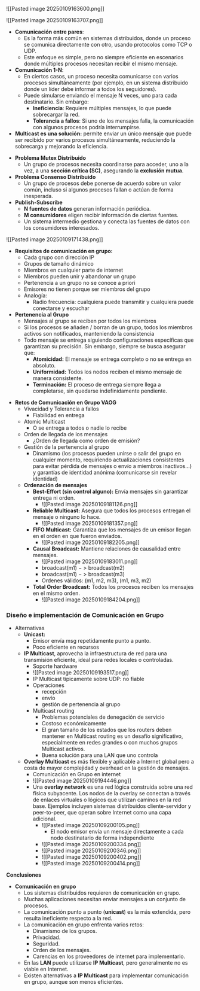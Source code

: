 ![[Pasted image 20250109163600.png]]

![[Pasted image 20250109163707.png]]
- **Comunicación entre pares**:
    - Es la forma más común en sistemas distribuidos, donde un proceso se comunica directamente con otro, usando protocolos como TCP o UDP.
    - Este enfoque es simple, pero no siempre eficiente en escenarios donde múltiples procesos necesitan recibir el mismo mensaje.
- **Comunicación 1-N**:
    - En ciertos casos, un proceso necesita comunicarse con varios procesos simultáneamente (por ejemplo, en un sistema distribuido donde un líder debe informar a todos los seguidores).
    - Puede simularse enviando el mensaje N veces, uno para cada destinatario. Sin embargo:
        - **Ineficiencia**: Requiere múltiples mensajes, lo que puede sobrecargar la red.
        - **Tolerancia a fallos**: Si uno de los mensajes falla, la comunicación con algunos procesos podría interrumpirse.
- **Multicast es una solución:** permite enviar un único mensaje que puede ser recibido por varios procesos simultáneamente, reduciendo la sobrecarga y mejorando la eficiencia.

* **Problema Mutex Distribuido**
	* Un grupo de procesos necesita coordinarse para acceder, uno a la vez, a una **sección crítica (SC)**, asegurando la **exclusión mutua**.
* **Problema Consenso Distribuido**
	* Un grupo de procesos debe ponerse de acuerdo sobre un valor común, incluso si algunos procesos fallan o actúan de forma inesperada.
 * **Publish-Subscribe**
	- **N fuentes de datos** generan información periódica.
	- **M consumidores** eligen recibir información de ciertas fuentes.
	- Un sistema intermedio gestiona y conecta las fuentes de datos con los consumidores interesados.

![[Pasted image 20250109171438.png]]

* **Requisitos de comunicación en grupo:**
	* Cada grupo con dirección IP
	* Grupos de tamaño dinámico
	* Miembros en cualquier parte de internet
	* Miembros pueden unir y abandonar un grupo
	* Pertenencia a un grupo no se conoce a priori
	* Emisores no tienen porque ser miembros del grupo
	* Analogía:
		* Radio frecuencia: cualquiera puede transmitir y cualquiera puede conectarse y escuchar
* **Pertenencia al Grupo**
	* Mensajes al grupo se reciben por todos los miembros
	* Si los procesos se añaden / borran de un grupo, todos los miembros activos son notificados, manteniendo la consistencia
	* Todo mensaje se entrega siguiendo configuraciones específicas que garantizan su precisión. Sin embargo, siempre se busca asegurar que:
		- **Atomicidad:** El mensaje se entrega completo o no se entrega en absoluto.
		- **Uniformidad:** Todos los nodos reciben el mismo mensaje de manera consistente.
		- **Terminación:** El proceso de entrega siempre llega a completarse, sin quedarse indefinidamente pendiente.
- **Retos de Comunicación en Grupo VAOG** 
	- Vivacidad y Tolerancia a fallos
		- Fiabilidad en entrega
	- Atomic Multicast
		- O se entrega a todos o nadie lo recibe
	- Orden de llegada de los mensajes
		- ¿Orden de llegada como orden de emisión?
	- Gestión de la pertenencia al grupo
		- Dinamismo (los procesos pueden unirse o salir del grupo en cualquier momento, requiriendo actualizaciones consistentes para evitar pérdida de mensajes o envío a miembros inactivos...) y garantías de identidad anónima (comunicarse sin revelar identidad)
	- **Ordenación de mensajes**
		- **Best-Effort (sin control alguno):** Envía mensajes sin garantizar entrega ni orden.
			- ![[Pasted image 20250109181126.png]]
		- **Reliable Multicast:** Asegura que todos los procesos entregan el mensaje o ninguno lo hace.
			- ![[Pasted image 20250109181357.png]]
		- **FIFO Multicast:** Garantiza que los mensajes de un emisor llegan en el orden en que fueron enviados.
			- ![[Pasted image 20250109182205.png]]
		- **Causal Broadcast:** Mantiene relaciones de causalidad entre mensajes.
			- ![[Pasted image 20250109183011.png]]
			- broadcast(m1) − > broadcast(m2)
			* broadcast(m1) − > broadcast(m3)
			* Ordenes válidos: (m1, m2, m3), (m1, m3, m2) 
		- **Total Order Broadcast:** Todos los procesos reciben los mensajes en el mismo orden.
			- ![[Pasted image 20250109184204.png]]

### Diseño e implementación de Comunicación en Grupo
* Alternativas
	* **Unicast:**
		* Emisor envía msg repetidamente punto a punto.
		* Poco eficiente en recursos
	* **IP Multicast**, aprovecha la infraestructura de red para una transmisión eficiente, ideal para redes locales o controladas.
		* Soporte hardware
		* ![[Pasted image 20250109193517.png]]
		* IP Multicast típicamente sobre UDP: no fiable
		* Operaciones
			* recepción
			* envío
			* gestión de pertenencia al grupo
		* Multicast routing
			* Problemas potenciales de denegación de servicio
			* Costoso económicamente
			* El gran tamaño de los estados que los routers deben mantener en Multicast routing es un desafío significativo, especialmente en redes grandes o con muchos grupos Multicast activos.
			* Buena solución para una LAN que uno controla
	* **Overlay Multicast** es más flexible y aplicable a Internet global pero a costa de mayor complejidad y overhead en la gestión de mensajes.
		* Comunicación en Grupo en internet
		* ![[Pasted image 20250109194446.png]]
		* Una **overlay network** es una red lógica construida sobre una red física subyacente. Los nodos de la overlay se conectan a través de enlaces virtuales o lógicos que utilizan caminos en la red base. Ejemplos incluyen sistemas distribuidos cliente-servidor y peer-to-peer, que operan sobre Internet como una capa adicional.
			* ![[Pasted image 20250109200105.png]]
				* El nodo emisor envía un mensaje directamente a cada nodo destinatario de forma independiente
			* ![[Pasted image 20250109200334.png]]
			* ![[Pasted image 20250109200346.png]]
			* ![[Pasted image 20250109200402.png]]
			* ![[Pasted image 20250109200414.png]]


**Conclusiones**
- **Comunicación en grupo**
    - Los sistemas distribuidos requieren de comunicación en grupo.
    - Muchas aplicaciones necesitan enviar mensajes a un conjunto de procesos.
    - La comunicación punto a punto (**unicast**) es la más extendida, pero resulta ineficiente respecto a la red.
    - La comunicación en grupo enfrenta varios retos:
        - Dinamismo de los grupos.
        - Privacidad.
        - Seguridad.
        - Orden de los mensajes.
        - Carencias en los proveedores de internet para implementarlo.
    - En las **LAN** puede utilizarse **IP Multicast**, pero generalmente no es viable en Internet.
    - Existen alternativas a **IP Multicast** para implementar comunicación en grupo, aunque son menos eficientes.